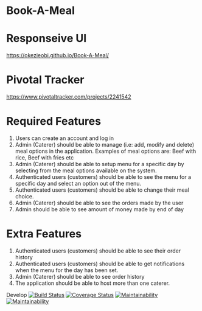 # Book-A-Meal

# Responseive UI
https://okezieobi.github.io/Book-A-Meal/

# Pivotal Tracker
https://www.pivotaltracker.com/projects/2241542

# Required Features
1. Users can create an account and log in
2. Admin (Caterer) should be able to manage (i.e: add, modify and delete) meal options in
the application. Examples of meal options are: Beef with rice, Beef with fries etc
3. Admin (Caterer) should be able to setup menu for a specific day by selecting from the
meal options available on the system.
4. Authenticated users (customers) should be able to see the menu for a specific day and
select an option out of the menu.
5. Authenticated users (customers) should be able to change their meal choice.
6. Admin (Caterer) should be able to see the orders made by the user
7. Admin should be able to see amount of money made by end of day

# Extra Features
1. Authenticated users (customers) should be able to see their order history
2. Authenticated users (customers) should be able to get notifications when the menu for
the day has been set.
3. Admin (Caterer) should be able to see order history
4. The application should be able to host more than one caterer.

Develop [![Build Status](https://travis-ci.com/okezieobi/Book-A-Meal.svg?branch=develop-%23163671470)](https://travis-ci.com/okezieobi/Book-A-Meal) [![Coverage Status](https://coveralls.io/repos/github/okezieobi/Book-A-Meal/badge.svg?branch=develop-%23163671470)](https://coveralls.io/github/okezieobi/Book-A-Meal?branch=develop-%23163671470) [![Maintainability](https://api.codeclimate.com/v1/badges/df7afc860af1097195b8/maintainability)](https://codeclimate.com/github/okezieobi/Book-A-Meal/maintainability) [![Maintainability](https://api.codeclimate.com/v1/badges/df7afc860af1097195b8/maintainability)](https://codeclimate.com/github/okezieobi/Book-A-Meal/maintainability)
